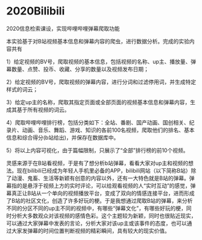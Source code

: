 # 2020Bilibili
2020信息检索课设，实现哔哩哔哩弹幕爬取功能

本实验基于对B站视频基本信息和弹幕内容的爬虫，进行数据分析。完成的实验内容共有

1）给定视频的BV号，爬取视频的基本信息，包括视频的名称、up主、播放量、弹幕数量、点赞、投币、收藏、分享的数量以及视频发布日期；

2）给定视频的BV号，爬取视频的弹幕内容，进行分词和过滤停用词，并生成特定样式的词云；

3）给定up主的名称，爬取其指定页面或全部页面的视频基本信息和弹幕内容，生成其基于所有视频的词云。

4）爬取哔哩哔哩排行榜，包括分类如下：全站、番剧、国产动画、国创相关、纪录片、动画、音乐、舞蹈、游戏、知识的各前100名视频，爬取他们的排名、基本信息和综合得分(b站给出)，并保存在数据库中。

5）将以上内容可视化，由于篇幅限制，只展示了“全部”排行榜的前10个视频。

灵感来源于在B站看视频，于是有了想分析b站弹幕，看看大家对up主和视频的想法。现在bilibili已经成为年轻人手机里必备的APP，bilibili网站（以下简称B站）除了动漫、鬼畜、生活等新颖有创意的内容以外，还有一大特色就是B站的弹幕。弹幕指的是悬浮于视频上方的实时评论，可以给观看视频的人“实时互动”的感觉，弹幕真正让B站从一个单向的视频播放平台，变成了双向的情感连接平台，进而形成了B站的社区文化，创造了许多好玩的梗。于是我想通过爬取B站的弹幕，来分析不同的分区不同的up主不同的视频中，有哪些“弹幕文化”，有哪些好玩的梗，同时分析大多数观众对该视频的感情色彩。这个主题较为新颖，同时也很贴近现实，可以通过大家弹幕中发表的言论，分析大家对该up主或该事件的态度，也可以通过大家发弹幕的时间位置判断视频的精彩瞬间，具有较大的现实价值。
